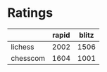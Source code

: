 # Ratings

|          | rapid | blitz |
|----------|-------|-------|
| lichess  | 2002 | 1506 |
| chesscom | 1604 | 1001 |
